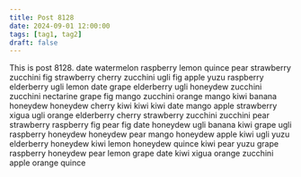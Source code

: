 ```yaml
---
title: Post 8128
date: 2024-09-01 12:00:00
tags: [tag1, tag2]
draft: false
---
```

This is post 8128.
date
watermelon
raspberry
lemon
quince
pear
strawberry
zucchini
fig
strawberry
cherry
zucchini
ugli
fig
apple
yuzu
raspberry
elderberry
ugli
lemon
date
grape
elderberry
ugli
honeydew
zucchini
zucchini
nectarine
grape
fig
mango
zucchini
orange
mango
kiwi
banana
honeydew
honeydew
cherry
kiwi
kiwi
kiwi
date
mango
apple
strawberry
xigua
ugli
orange
elderberry
cherry
strawberry
zucchini
zucchini
pear
strawberry
raspberry
fig
pear
fig
date
honeydew
ugli
banana
kiwi
grape
ugli
raspberry
honeydew
honeydew
pear
mango
honeydew
apple
kiwi
ugli
yuzu
elderberry
honeydew
kiwi
lemon
honeydew
quince
kiwi
pear
yuzu
grape
raspberry
honeydew
pear
lemon
grape
date
kiwi
xigua
orange
zucchini
apple
orange
quince
